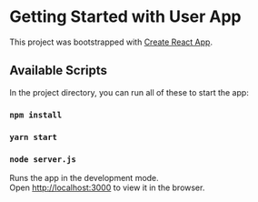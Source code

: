 <!-- @format -->

# Getting Started with User App

This project was bootstrapped with [Create React App](https://github.com/facebook/create-react-app).

## Available Scripts

In the project directory, you can run all of these to start the app:

### `npm install`

### `yarn start`

### `node server.js`

Runs the app in the development mode.\
Open [http://localhost:3000](http://localhost:3000) to view it in the browser.

